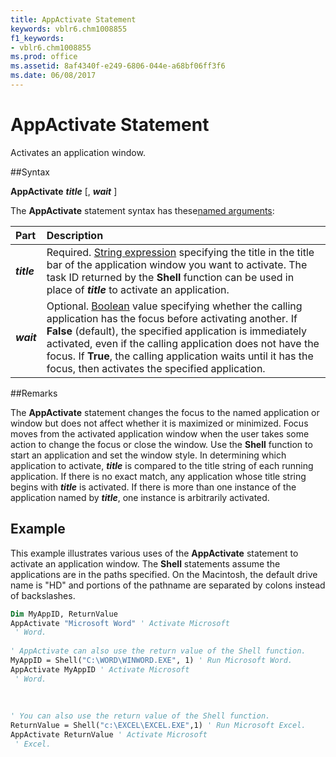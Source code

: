 ```yaml
---
title: AppActivate Statement
keywords: vblr6.chm1008855
f1_keywords:
- vblr6.chm1008855
ms.prod: office
ms.assetid: 8af4340f-e249-6806-044e-a68bf06ff3f6
ms.date: 06/08/2017
---
```



# AppActivate Statement

Activates an application window.

##Syntax

**AppActivate** **_title_** [, **_wait_** ]

The  **AppActivate** statement syntax has these[named arguments](../../Glossary/vbe-glossary.md):


|**Part**|**Description**|
|:-----|:-----|
|**_title_**|Required. [String expression](../../Glossary/vbe-glossary.md) specifying the title in the title bar of the application window you want to activate. The task ID returned by the **Shell** function can be used in place of **_title_** to activate an application.|
|**_wait_**|Optional. [Boolean](../../Glossary/vbe-glossary.md) value specifying whether the calling application has the focus before activating another. If **False** (default), the specified application is immediately activated, even if the calling application does not have the focus. If **True**, the calling application waits until it has the focus, then activates the specified application.|

##Remarks

The  **AppActivate** statement changes the focus to the named application or window but does not affect whether it is maximized or minimized. Focus moves from the activated application window when the user takes some action to change the focus or close the window. Use the **Shell** function to start an application and set the window style.
In determining which application to activate,  **_title_** is compared to the title string of each running application. If there is no exact match, any application whose title string begins with **_title_** is activated. If there is more than one instance of the application named by **_title_**, one instance is arbitrarily activated.

## Example

This example illustrates various uses of the  **AppActivate** statement to activate an application window. The **Shell** statements assume the applications are in the paths specified. On the Macintosh, the default drive name is "HD" and portions of the pathname are separated by colons instead of backslashes.


```vb
Dim MyAppID, ReturnValue 
AppActivate "Microsoft Word" ' Activate Microsoft 
 ' Word. 
 
' AppActivate can also use the return value of the Shell function. 
MyAppID = Shell("C:\WORD\WINWORD.EXE", 1) ' Run Microsoft Word. 
AppActivate MyAppID ' Activate Microsoft 
 ' Word. 
 
 
 
' You can also use the return value of the Shell function. 
ReturnValue = Shell("c:\EXCEL\EXCEL.EXE",1) ' Run Microsoft Excel. 
AppActivate ReturnValue ' Activate Microsoft 
 ' Excel. 

```


